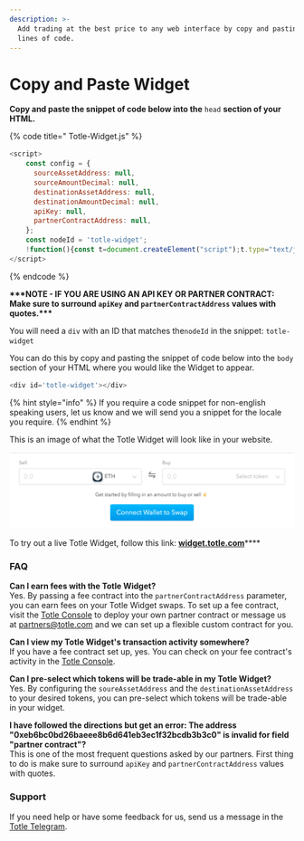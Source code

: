 ```yaml
---
description: >-
  Add trading at the best price to any web interface by copy and pasting a few
  lines of code.
---
```


# Copy and Paste Widget

**Copy and paste the snippet of code below into the** `head` **section of your HTML.** 

{% code title=" Totle-Widget.js" %}
```javascript
<script>
    const config = {
      sourceAssetAddress: null,
      sourceAmountDecimal: null,
      destinationAssetAddress: null,
      destinationAmountDecimal: null,
      apiKey: null,
      partnerContractAddress: null,
    };
    const nodeId = 'totle-widget';
    !function(){const t=document.createElement("script");t.type="text/javascript";const e=()=>{TotleWidget.default.run(config,document.getElementById(nodeId))};t.readyState?t.onreadystatechange=function(){"loaded"!=t.readyState&&"complete"!=t.readyState||(t.onreadystatechange=null,e())}:t.onload=function(){e()},t.src="https://widget.totle.com/latest/dist.js",document.getElementsByTagName("head")[0].appendChild(t)}();
</script>
```
{% endcode %}

**\*\*\*NOTE - IF YOU ARE USING AN API KEY OR PARTNER CONTRACT: Make sure to surround `apiKey` and `partnerContractAddress` values with quotes.\*\*\***

You will need a `div` with an ID that matches the`nodeId` in the snippet: `totle-widget`

You can do this by copy and pasting the snippet of code below into the `body` section of your HTML where you would like the Widget to appear. 

```javascript
<div id='totle-widget'></div>
```

{% hint style="info" %}
  If you require a code snippet for non-english speaking users, let us know and we will send you a snippet for the locale you require. 
{% endhint %}

This is an image of what the Totle Widget will look like in your website. 

![](.gitbook/assets/screen-shot-2020-02-06-at-3.37.11-pm.png)

To try out a live Totle Widget, follow this link: [**widget.totle.com**](https://widget.totle.com)\*\*\*\*

### **FAQ**

**Can I earn fees with the Totle Widget?**   
Yes. By passing a fee contract into the `partnerContractAddress` parameter, you can earn fees on your Totle Widget swaps. To set up a fee contract, visit the [Totle Console](smart-contract/partner-contracts.md) to deploy your own partner contract or message us at [partners@totle.com](mailto:partners@totle.com) and we can set up a flexible custom contract for you.  
  
**Can I view my Totle Widget's transaction activity somewhere?**   
If you have a fee contract set up, yes. You can check on your fee contract's activity in the [Totle Console](smart-contract/partner-contracts.md).    
  
**Can I pre-select which tokens will be trade-able in my Totle Widget?**   
Yes. By configuring the `soureAssetAddress` and the `destinationAssetAddress` to your desired tokens, you can pre-select which tokens will be trade-able in your widget.

**I have followed the directions but get an error: The address "0xeb6bc0bd26baeee8b6d641eb3ec1f32bcdb3b3c0" is invalid for field "partner contract"?**   
This is one of the most frequent questions asked by our partners. First thing to do is make sure to surround `apiKey` and `partnerContractAddress` values with quotes.

### Support

If you need help or have some feedback for us, send us a message in the [Totle Telegram](https://t.me/totleinc).

